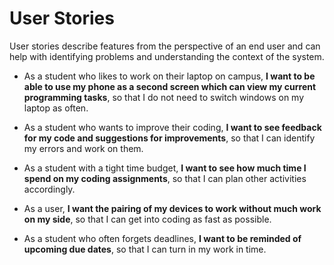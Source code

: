 # User Stories

User stories describe features from the perspective of an end user and can help with identifying problems and
understanding the context of the system.

- As a student who likes to work on their laptop on campus, **I want to be able to use my phone as a second screen which
can view my current programming tasks**, so that I do not need to switch windows on my laptop as often.

- As a student who wants to improve their coding, **I want to see feedback for my code and suggestions for improvements**,
so that I can identify my errors and work on them.

- As a student with a tight time budget, **I want to see how much time I spend on my coding assignments**, so that I can 
plan other activities accordingly.

- As a user, **I want the pairing of my devices to work without much work on my side**, so that I can get into coding as 
fast as possible.
 
- As a student who often forgets deadlines, **I want to be reminded of upcoming due dates**, so that I can turn in my work
in time.
